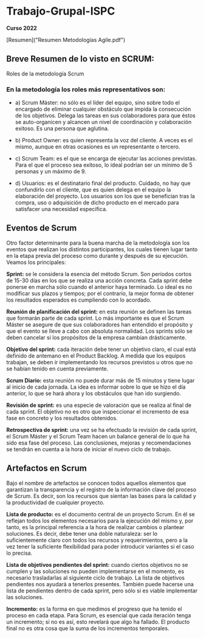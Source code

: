 # Trabajo-Grupal-ISPC
**Curso 2022** 

[Resumen]("Resumen Metodologías Agile.pdf")

## Breve Resumen de lo visto en SCRUM:

Roles de la metodología Scrum

### En la metodología los roles más representativos son:

- a) Scrum Máster: no sólo es el líder del equipo, sino sobre todo el encargado de eliminar cualquier obstáculo que impida la consecución de los objetivos. Delega  las tareas en sus colaboradores para que éstos se auto-organicen y alcancen un nivel de coordinación y colaboración exitoso. Es una persona que aglutina.

- b) Product Owner: es quien representa la voz del cliente. A veces es el mismo, aunque en otras ocasiones es un representante o tercero.

- c) Scrum Team: es el que se encarga de ejecutar las acciones previstas. Para el que el proceso sea exitoso, lo ideal podrían ser un mínimo de 5 personas y un máximo de 9.

- d) Usuarios: es el destinatario final del producto. Cuidado, no hay que confundirlo con el cliente, que es quien delega en el equipo la elaboración del proyecto. Los usuarios son los que se benefician tras la compra, uso o adquisición de dicho producto en el mercado para satisfacer una necesidad específica.

## Eventos de Scrum

Otro factor determinante para la buena marcha de la metodología son los eventos que realizan los distintos participantes, los cuales tienen lugar tanto en la etapa previa del proceso como durante y después de su ejecución. Veamos los principales:

**Sprint:** se le considera la esencia del método Scrum. Son períodos cortos de 15-30 días en los que se realiza una acción concreta. Cada sprint debe ponerse en marcha sólo cuando el anterior haya terminado. Lo ideal es no modificar sus plazos y tiempos; por el contrario, la mejor forma de obtener los resultados esperados es cumpliendo con lo acordado.

**Reunión de planificación del sprint:** en esta reunión se definen las tareas que formarán parte de cada sprint. Lo más importante es que el Scrum Máster se asegure de que sus colaboradores han entendido el propósito y que el evento se lleve a cabo con absoluta normalidad. Los sprints sólo se deben cancelar si los propósitos de la empresa cambian drásticamente.

**Objetivo del sprint:** cada iteración debe tener un objetivo claro, el cual está definido de antemano en el Product Backlog. A medida que los equipos trabajan, se deben ir implementando los recursos previstos u otros que no se habían tenido en cuenta previamente.

**Scrum Diario:** esta reunión no puede durar más de 15 minutos y tiene lugar al inicio de cada jornada. La idea es informar sobre lo que se hizo el día anterior, lo que se hará ahora y los obstáculos que han ido surgiendo.

**Revisión de sprint:** es una especie de valoración que se realiza al final de cada sprint. El objetivo no es otro que inspeccionar el incremento de esa fase en concreto y los resultados obtenidos.

**Retrospectiva de sprint:** una vez se ha efectuado la revisión de cada sprint, el Scrum Máster y el Scrum Team hacen un balance general de lo que ha sido esa fase del proceso. Las conclusiones, mejoras y recomendaciones se tendrán en cuenta a la hora de iniciar el nuevo ciclo de trabajo.


## Artefactos en Scrum

Bajo el nombre de artefactos se conocen todos aquellos elementos que garantizan la transparencia y el registro de la información clave del proceso de Scrum. Es decir, son los recursos que sientan las bases para la calidad y la productividad de cualquier proyecto.

**Lista de producto:** es el documento central de un proyecto Scrum. En él se reflejan todos los elementos necesarios para la ejecución del mismo y, por tanto, es la principal referencia a la hora de realizar cambios o plantear soluciones. Es decir, debe tener una doble naturaleza: ser lo suficientemente claro con todos los recursos y requerimientos, pero a la vez tener la suficiente flexibilidad para poder introducir variantes si el caso lo precisa.

**Lista de objetivos pendientes del sprint:** cuando ciertos objetivos no se cumplen y las soluciones no pueden implementarse en el momento, es necesario trasladarlas al siguiente ciclo de trabajo. La lista de objetivos pendientes nos ayudará a tenerlos presentes. También puede hacerse una lista de pendientes dentro de cada sprint, pero sólo si es viable implementar las soluciones.

**Incremento:** es la forma en que medimos el progreso que ha tenido el proceso en cada etapa. Para Scrum, es esencial que cada iteración tenga un incremento; si no es así, esto revelará que algo ha fallado. El producto final no es otra cosa que la suma de los incrementos temporales.
